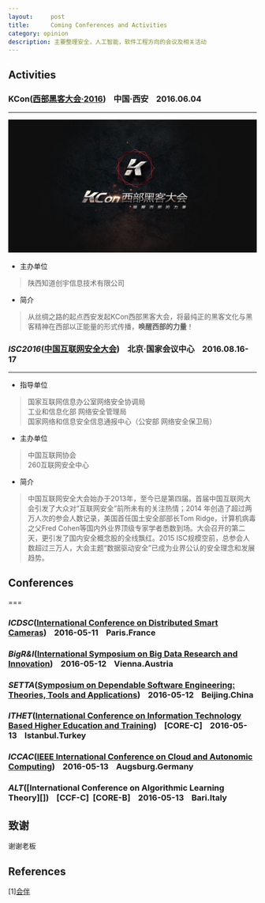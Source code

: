 ```yaml
---
layout:     post
title:      Coming Conferences and Activities
category: opinion
description: 主要整理安全，人工智能，软件工程方向的会议及相关活动
---
```


## Activities

### KCon([西部黑客大会·2016][])&nbsp;&nbsp;&nbsp;&nbsp;中国·西安&nbsp;&nbsp;&nbsp;&nbsp;2016.06.04
---
![KCon2016](/images/Conferences/KCon2016.jpg)

* 主办单位

> 陕西知道创宇信息技术有限公司

* 简介

> 从丝绸之路的起点西安发起KCon西部黑客大会，将最纯正的黑客文化与黑客精神在西部以正能量的形式传播，**唤醒西部的力量**！  

### *ISC2016*([中国互联网安全大会][])&nbsp;&nbsp;&nbsp;&nbsp;北京·国家会议中心&nbsp;&nbsp;&nbsp;&nbsp;2016.08.16-17
---

* 指导单位

> 国家互联网信息办公室网络安全协调局  
> 工业和信息化部 网络安全管理局  
> 国家网络和信息安全信息通报中心（公安部 网络安全保卫局）

* 主办单位

> 中国互联网协会  
> 260互联网安全中心

* 简介

> 中国互联网安全大会始办于2013年，至今已是第四届。首届中国互联网大会引发了大众对“互联网安全”前所未有的关注热情；2014 年创造了超过两万人次的参会人数记录，美国首任国土安全部部长Tom Ridge，计算机病毒之父Fred Cohen等国内外业界顶级专家学者悉数到场。大会召开的第二天，更引发了国内安全概念股的全线飘红。2015 ISC规模空前，总参会人数超过三万人，大会主题“数据驱动安全”已成为业界公认的安全理念和发展趋势。

## Conferences
===

### *ICDSC*([International Conference on Distributed Smart Cameras][])&nbsp;&nbsp;&nbsp;&nbsp;2016-05-11&nbsp;&nbsp;&nbsp;&nbsp;Paris.France
### *BigR&I*([International Symposium on Big Data Research and Innovation][])&nbsp;&nbsp;&nbsp;&nbsp;2016-05-12&nbsp;&nbsp;&nbsp;&nbsp;Vienna.Austria
### *SETTA*([Symposium on Dependable Software Engineering: Theories, Tools and Applications][])&nbsp;&nbsp;&nbsp;&nbsp;2016-05-12&nbsp;&nbsp;&nbsp;&nbsp;Beijing.China
### *ITHET*([International Conference on Information Technology Based Higher Education and Training][])&nbsp;&nbsp;&nbsp;&nbsp;[CORE-C]&nbsp;&nbsp;&nbsp;&nbsp;2016-05-13&nbsp;&nbsp;&nbsp;&nbsp;Istanbul.Turkey
### *ICCAC*([IEEE International Conference on Cloud and Autonomic Computing][])&nbsp;&nbsp;&nbsp;&nbsp;2016-05-13&nbsp;&nbsp;&nbsp;&nbsp;Augsburg.Germany
### *ALT*([International Conference on Algorithmic Learning Theory][])&nbsp;&nbsp;&nbsp;&nbsp;[CCF-C]&nbsp;&nbsp;[CORE-B]&nbsp;&nbsp;&nbsp;&nbsp;2016-05-13&nbsp;&nbsp;&nbsp;&nbsp;Bari.Italy

## 致谢

谢谢老板

## References

[1][会伴][1]  

[中国互联网安全大会]: http://isc.360.cn/2016/index.html
[西部黑客大会·2016]: http://kcon.knownsec.com/west/
[International Conference on Distributed Smart Cameras]: http://www.icdsc.org/
[International Symposium on Big Data Research and Innovation]: http://perso.orange.es/web126209/
[Symposium on Dependable Software Engineering: Theories, Tools and Applications]:http://lcs.ios.ac.cn/setta/
[International Conference on Information Technology Based Higher Education and Training]:http://www.ithet.boun.edu.tr/
[IEEE International Conference on Cloud and Autonomic Computing]:http://iccac2016.se.rit.edu/index.html
[1]: http://www.myhuiban.com/?lang=zh_cn
